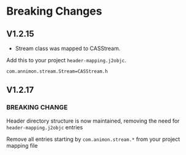 # Breaking Changes

## V1.2.15
* Stream class was mapped to CASStream.

Add this to your project `header-mapping.j2objc`.
```
com.annimon.stream.Stream=CASStream.h
```

## V1.2.17
### BREAKING CHANGE
Header directory structure is now maintained, removing the need for `header-mapping.j2objc` entries

Remove all entries starting by `com.animon.stream.*` from your project mapping file
